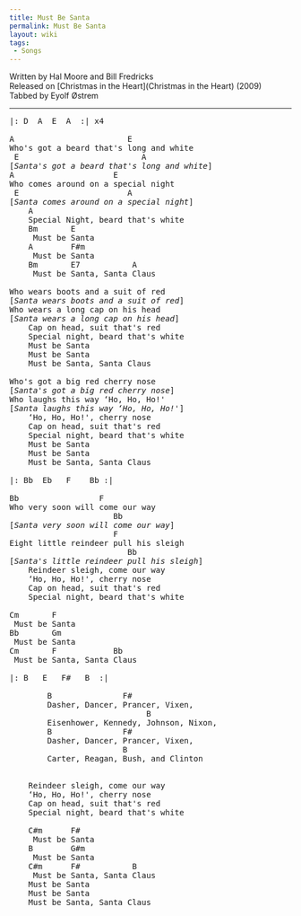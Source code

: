 ```yaml
---
title: Must Be Santa
permalink: Must Be Santa
layout: wiki
tags:
 - Songs
---
```


Written by Hal Moore and Bill Fredricks  
Released on [Christmas in the Heart](Christmas in the Heart)
(2009)  
Tabbed by Eyolf Østrem

* * * * *

<pre>
|: D  A  E  A  :| x4

A                        E
Who's got a beard that's long and white
 E                          A
[<em>Santa's got a beard that's long and white</em>]
A                     E
Who comes around on a special night
 E                       A
[<em>Santa comes around on a special night</em>]
    A
    Special Night, beard that's white
    Bm       E
     Must be Santa
    A        F#m
     Must be Santa
    Bm       E7           A
     Must be Santa, Santa Claus

Who wears boots and a suit of red
[<em>Santa wears boots and a suit of red</em>]
Who wears a long cap on his head
[<em>Santa wears a long cap on his head</em>]
    Cap on head, suit that's red
    Special night, beard that's white
    Must be Santa
    Must be Santa
    Must be Santa, Santa Claus

Who's got a big red cherry nose
[<em>Santa's got a big red cherry nose</em>]
Who laughs this way ‘Ho, Ho, Ho!'
[<em>Santa laughs this way ‘Ho, Ho, Ho!'</em>]
    ‘Ho, Ho, Ho!', cherry nose
    Cap on head, suit that's red
    Special night, beard that's white
    Must be Santa
    Must be Santa
    Must be Santa, Santa Claus

|: Bb  Eb   F    Bb :|

Bb                 F
Who very soon will come our way
                      Bb
[<em>Santa very soon will come our way</em>]
                      F
Eight little reindeer pull his sleigh
                         Bb
[<em>Santa's little reindeer pull his sleigh</em>]
    Reindeer sleigh, come our way
    ‘Ho, Ho, Ho!', cherry nose
    Cap on head, suit that's red
    Special night, beard that's white

Cm       F
 Must be Santa
Bb       Gm
 Must be Santa
Cm       F            Bb
 Must be Santa, Santa Claus

|: B   E   F#   B  :|

        B               F#
        Dasher, Dancer, Prancer, Vixen,
                             B
        Eisenhower, Kennedy, Johnson, Nixon,
        B               F#
        Dasher, Dancer, Prancer, Vixen,
                        B
        Carter, Reagan, Bush, and Clinton


    Reindeer sleigh, come our way
    ‘Ho, Ho, Ho!', cherry nose
    Cap on head, suit that's red
    Special night, beard that's white

    C#m      F#
     Must be Santa
    B        G#m
     Must be Santa
    C#m      F#           B
     Must be Santa, Santa Claus
    Must be Santa
    Must be Santa
    Must be Santa, Santa Claus
</pre>
